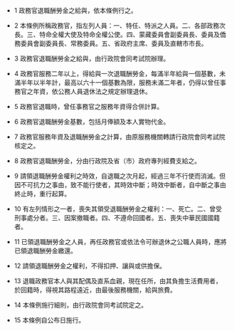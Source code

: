 * 1 政務官退職酬勞金之給與，依本條例行之。

* 2 本條例所稱政務官，指左列人員：一、特任、特派之人員。二、各部政務次長。三、特命全權大使及特命全權公使。四、蒙藏委員會副委員長、委員及僑務委員會副委員長、常務委員。五、省政府主席、委員及直轄市市長。

* 3 政務官退職酬勞金之給與，由行政院會同考試院辦理。

* 4 政務官服務二年以上，得給與一次退職酬勞金，每滿半年給與一個基數，未滿半年以半年計，最高以六十一個基數為限，服務未滿二年者，仍得以曾任事務官之年資，依公務人員退休法之規定辦理退休。

* 5 政務官退職時，曾任事務官之服務年資得合併計算。

* 6 政務官退職酬勞金基數，包括月俸額及本人實物代金。

* 7 政務官服務年資及退職酬勞金之計算，由原服務機關轉請行政院會同考試院核定之。

* 8 政務官退職酬勞金，分由行政院及省（市）政府專列經費支給之。

* 9 請領退職酬勞金權利之時效，自退職之次月起，經過三年不行使而消滅。但因不可抗力之事由，致不能行使者，其時效中斷；時效中斷者，自中斷之事由終止時，重行起算。

* 10 有左列情形之一者，喪失其領受退職酬勞金之權利：一、死亡。二、曾受刑事處分者。三、因案撤職者。四、不遵命回國者。五、喪失中華民國國籍者。

* 11 已領退職酬勞金之人員，再任政務官或依法令可辦退休之公職人員時，應將已領退職酬勞金繳還。

* 12 請領退職酬勞金之權利，不得扣押、讓與或供擔保。

* 13 退職政務官本人與其配偶及直系血親，現在任所，由其負擔生活費用者，於回籍時，得視其路程遠近，由最後服務機關，給與旅費。

* 14 本條例施行細則，由行政院會同考試院定之。

* 15 本條例自公布日施行。

